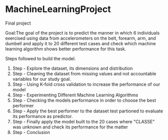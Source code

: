# MachineLearningProject
Final project 

Goal:The goal of the project is to predict the manner in which 6 individuals exercised using data from accelerometers on the belt, forearm, arm, and dumbell and apply it to 20 different test cases and check which machine learning algorithm shows better performance for this task.

Steps followed to build the model.

1. Step - Explore the dataset, its dimensions and distribution
2. Step - Cleaning the dataset from missing values and not accountable variables for our study goal.
3. Step - Using K-fold cross validation to increase the performance of our model
4. Step - Experimenting Different Machine Learning Algorithms 
5. Step - Checking the models performance in order to choose the best performer
6. Step - Apply the best performer to the dataset test partioned to evaluate its performance as predictor.
7. Step - Finally apply the model built to the 20 cases where "CLASSE" was unknown and check its performance for the matter
8. Step - Conclusion
